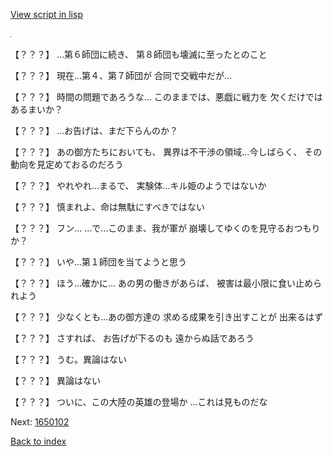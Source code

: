 [View script in lisp](../scripts/1650101.txt)

![black.png](../images/backgrounds/black.png)

【？？？】
…第６師団に続き、
第８師団も壊滅に至ったとのこと

【？？？】
現在…第４、第７師団が
合同で交戦中だが…

【？？？】
時間の問題であろうな…
このままでは、悪戯に戦力を
欠くだけではあるまいか？

【？？？】
…お告げは、まだ下らんのか？

【？？？】
あの御方たちにおいても、
異界は不干渉の領域…今しばらく、
その動向を見定めておるのだろう

【？？？】
やれやれ…まるで、
実験体…キル姫のようではないか

【？？？】
慎まれよ、命は無駄にすべきではない

【？？？】
フン…
…で…このまま、我が軍が
崩壊してゆくのを見守るおつもりか？

【？？？】
いや…第１師団を当てようと思う

【？？？】
ほう…確かに…
あの男の働きがあらば、
被害は最小限に食い止められよう

【？？？】
少なくとも…あの御方達の
求める成果を引き出すことが
出来るはず

【？？？】
さすれば、
お告げが下るのも
遠からぬ話であろう

【？？？】
うむ。異論はない

【？？？】
異論はない

【？？？】
ついに、この大陸の英雄の登場か
…これは見ものだな


Next: [1650102](1650102.md)

[Back to index](index.md)
